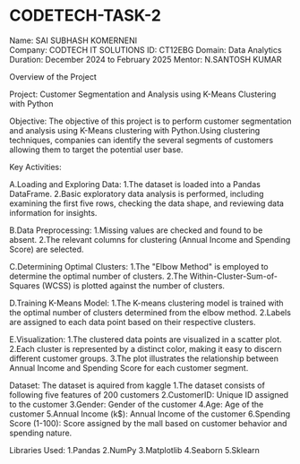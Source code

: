 # CODETECH-TASK-2
Name: SAI SUBHASH KOMERNENI                                                                                                    
Company: CODTECH IT SOLUTIONS
ID: CT12EBG
Domain: Data Analytics
Duration: December 2024 to February 2025
Mentor: N.SANTOSH KUMAR

Overview of the Project

Project: Customer Segmentation and Analysis using K-Means Clustering with Python

Objective:
The objective of this project is to perform customer segmentation and analysis using K-Means clustering with Python.Using clustering techniques, companies can identify the several segments of customers allowing them to target the potential user base.

Key Activities:

A.Loading and Exploring Data:
1.The dataset is loaded into a Pandas DataFrame.
2.Basic exploratory data analysis is performed, including examining the first five rows, checking the data shape, and reviewing data information for insights.

B.Data Preprocessing:
1.Missing values are checked and found to be absent.
2.The relevant columns for clustering (Annual Income and Spending Score) are selected.

C.Determining Optimal Clusters:
1.The "Elbow Method" is employed to determine the optimal number of clusters.
2.The Within-Cluster-Sum-of-Squares (WCSS) is plotted against the number of clusters.

D.Training K-Means Model:
1.The K-means clustering model is trained with the optimal number of clusters determined from the elbow method.
2.Labels are assigned to each data point based on their respective clusters.

E.Visualization:
1.The clustered data points are visualized in a scatter plot.
2.Each cluster is represented by a distinct color, making it easy to discern different customer groups.
3.The plot illustrates the relationship between Annual Income and Spending Score for each customer segment.

Dataset: The dataset is aquired from kaggle
1.The dataset consists of following five features of 200 customers
2.CustomerID: Unique ID assigned to the customer
3.Gender: Gender of the customer
4.Age: Age of the customer
5.Annual Income (k$): Annual Income of the customer
6.Spending Score (1-100): Score assigned by the mall based on customer behavior and spending nature.

Libraries Used:
1.Pandas
2.NumPy
3.Matplotlib
4.Seaborn
5.Sklearn
